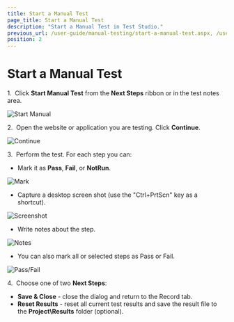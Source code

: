 ```yaml
---
title: Start a Manual Test
page_title: Start a Manual Test
description: "Start a Manual Test in Test Studio."
previous_url: /user-guide/manual-testing/start-a-manual-test.aspx, /user-guide/manual-testing/start-a-manual-test
position: 2
---
```

# Start a Manual Test

1.&nbsp; Click **Start Manual Test** from the **Next Steps** ribbon or in the test notes area.

![Start Manual][1]

2.&nbsp; Open the website or application you are testing. Click **Continue**.

![Continue][2]

3.&nbsp; Perform the test. For each step you can:

- Mark it as **Pass**, **Fail**, or **NotRun**.

![Mark][3]

- Capture a desktop screen shot (use the "Ctrl+PrtScn" key as a shortcut).

![Screenshot][4]

- Write notes about the step.

![Notes][5]

- You can also mark all or selected steps as Pass or Fail.

![Pass/Fail][6]

4.&nbsp; Choose one of two **Next Steps**:

- **Save & Close** - close the dialog and return to the Record tab.
- **Reset Results** - reset all current test results and save the result file to the **Project\Results** folder (optional).

[1]: /img/features/testing-types/manual-testing/start-test/fig1.png
[2]: /img/features/testing-types/manual-testing/start-test/fig2.png
[3]: /img/features/testing-types/manual-testing/start-test/fig3.png
[4]: /img/features/testing-types/manual-testing/start-test/fig4.png
[5]: /img/features/testing-types/manual-testing/start-test/fig5.png
[6]: /img/features/testing-types/manual-testing/start-test/fig6.png
